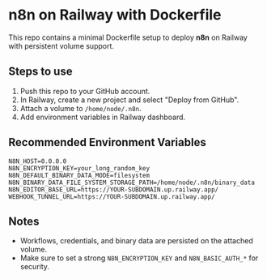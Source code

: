 # n8n on Railway with Dockerfile

This repo contains a minimal Dockerfile setup to deploy **n8n** on Railway with persistent volume support.

## Steps to use

1. Push this repo to your GitHub account.
2. In Railway, create a new project and select "Deploy from GitHub".
3. Attach a volume to `/home/node/.n8n`.
4. Add environment variables in Railway dashboard.

## Recommended Environment Variables

```
N8N_HOST=0.0.0.0
N8N_ENCRYPTION_KEY=your_long_random_key
N8N_DEFAULT_BINARY_DATA_MODE=filesystem
N8N_BINARY_DATA_FILE_SYSTEM_STORAGE_PATH=/home/node/.n8n/binary_data
N8N_EDITOR_BASE_URL=https://YOUR-SUBDOMAIN.up.railway.app/
WEBHOOK_TUNNEL_URL=https://YOUR-SUBDOMAIN.up.railway.app/
```

## Notes

- Workflows, credentials, and binary data are persisted on the attached volume.
- Make sure to set a strong `N8N_ENCRYPTION_KEY` and `N8N_BASIC_AUTH_*` for security.
